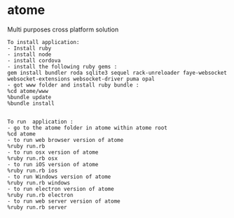 # atome
Multi purposes cross platform solution

	To install application: 
	- Install ruby
	- install node
	- install cordova
	- install the following ruby gems :  
	gem install bundler roda sqlite3 sequel rack-unreloader faye-websocket websocket-extensions websocket-driver puma opal
	- got www folder and install ruby bundle :
	%cd atome/www
	%bundle update
	%bundle install

	
	To run  application :   
	- go to the atome folder in atome within atome root  
	%cd atome  
	- to run web browser version of atome  
	%ruby run.rb   
	- to run osx version of atome  
	%ruby run.rb osx  
	- to run iOS version of atome  
	%ruby run.rb ios  
	- to run Windows version of atome  
	%ruby run.rb windows  
	- to run electron version of atome  
	%ruby run.rb electron  
	- to run web server version of atome  
	%ruby run.rb server
	


